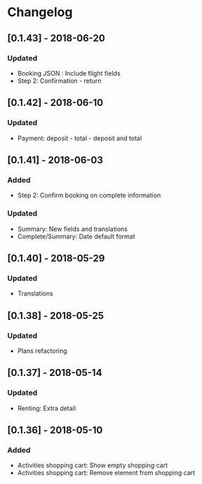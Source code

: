 # Changelog

## [0.1.43] - 2018-06-20
### Updated
- Booking JSON : Include flight fields
- Step 2: Confirmation - return

## [0.1.42] - 2018-06-10
### Updated
- Payment: deposit - total - deposit and total

## [0.1.41] - 2018-06-03
### Added
- Step 2: Confirm booking on complete information
### Updated
- Summary: New fields and translations
- Complete/Summary: Date default format

## [0.1.40] - 2018-05-29
### Updated
- Translations

## [0.1.38] - 2018-05-25
### Updated
- Plans refactoring

## [0.1.37] - 2018-05-14
### Updated
- Renting: Extra detail

## [0.1.36] - 2018-05-10
### Added
- Activities shopping cart: Show empty shopping cart
- Activities shopping cart: Remove element from shopping cart 

